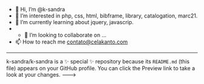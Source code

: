 - 👋 Hi, I’m @k-sandra
- 👀 I’m interested in php, css, html, bibframe, library, catalogation, marc21.
- 🌱 I’m currently learning about jquery, javascrip.
- - 💞️ I’m looking to collaborate on ...
- 📫 How to reach me contato@celakanto.com
- --
k-sandra/k-sandra is a ✨ special ✨ repository because its `README.md` (this file) appears on your GitHub profile.
You can click the Preview link to take a look at your changes.
--->
